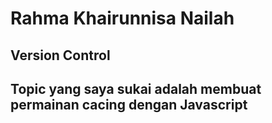 # Rahma Khairunnisa Nailah
## Version Control
## Topic yang saya sukai adalah membuat permainan cacing dengan Javascript
